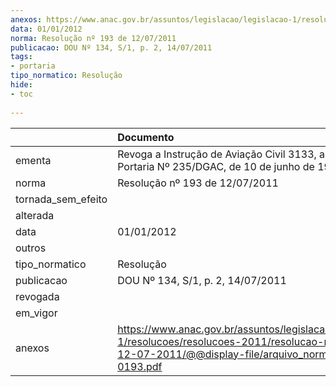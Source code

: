 ```yaml
---
anexos: https://www.anac.gov.br/assuntos/legislacao/legislacao-1/resolucoes/resolucoes-2011/resolucao-no-193-de-12-07-2011/@@display-file/arquivo_norma/RA2011-0193.pdf
data: 01/01/2012
norma: Resolução nº 193 de 12/07/2011
publicacao: DOU Nº 134, S/1, p. 2, 14/07/2011
tags:
- portaria
tipo_normatico: Resolução
hide: 
- toc 
 
---
```


|                    | Documento                                                                                                                                                       |
|:-------------------|:----------------------------------------------------------------------------------------------------------------------------------------------------------------|
| ementa             | Revoga a Instrução de Aviação Civil 3133, aprovada pela Portaria Nº 235/DGAC, de 10 de junho de 1994.                                                           |
| norma              | Resolução nº 193 de 12/07/2011                                                                                                                                  |
| tornada_sem_efeito |                                                                                                                                                                 |
| alterada           |                                                                                                                                                                 |
| data               | 01/01/2012                                                                                                                                                      |
| outros             |                                                                                                                                                                 |
| tipo_normatico     | Resolução                                                                                                                                                       |
| publicacao         | DOU Nº 134, S/1, p. 2, 14/07/2011                                                                                                                               |
| revogada           |                                                                                                                                                                 |
| em_vigor           |                                                                                                                                                                 |
| anexos             | https://www.anac.gov.br/assuntos/legislacao/legislacao-1/resolucoes/resolucoes-2011/resolucao-no-193-de-12-07-2011/@@display-file/arquivo_norma/RA2011-0193.pdf |